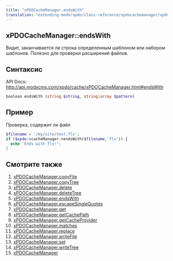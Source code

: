 ```yaml
---
title: "xPDOCacheManager.endsWith"
translation: "extending-modx/xpdo/class-reference/xpdocachemanager/xpdocachemanager.endswith"
---
```


## xPDOCacheManager::endsWith

Видит, заканчивается ли строка определенным шаблоном или набором шаблонов. Полезно для проверки расширений файлов.

## Синтаксис

API Docs: <http://api.modxcms.com/xpdo/cache/xPDOCacheManager.html#endsWith>

```php
boolean endsWith (string $string, string|array $pattern)
```

## Пример

Проверка, содержит ли файл

```php
$filename = '/my/site/test.flv';
if ($xpdo->cacheManager->endsWith($filename,'flv')) {
  echo 'Ends with flv!";
}
```

## Смотрите также

1. [xPDOCacheManager.copyFile](extending-modx/xpdo/class-reference/xpdocachemanager/xpdocachemanager.copyfile)
2. [xPDOCacheManager.copyTree](extending-modx/xpdo/class-reference/xpdocachemanager/xpdocachemanager.copytree)
3. [xPDOCacheManager.delete](extending-modx/xpdo/class-reference/xpdocachemanager/xpdocachemanager.delete)
4. [xPDOCacheManager.deleteTree](extending-modx/xpdo/class-reference/xpdocachemanager/xpdocachemanager.deletetree)
5. [xPDOCacheManager.endsWith](extending-modx/xpdo/class-reference/xpdocachemanager/xpdocachemanager.endswith)
6. [xPDOCacheManager.escapeSingleQuotes](extending-modx/xpdo/class-reference/xpdocachemanager/xpdocachemanager.escapesinglequotes)
7. [xPDOCacheManager.get](extending-modx/xpdo/class-reference/xpdocachemanager/xpdocachemanager.get)
8. [xPDOCacheManager.getCachePath](extending-modx/xpdo/class-reference/xpdocachemanager/xpdocachemanager.getcachepath)
9. [xPDOCacheManager.getCacheProvider](extending-modx/xpdo/class-reference/xpdocachemanager/xpdocachemanager.getcacheprovider)
10. [xPDOCacheManager.matches](extending-modx/xpdo/class-reference/xpdocachemanager/xpdocachemanager.matches)
11. [xPDOCacheManager.replace](extending-modx/xpdo/class-reference/xpdocachemanager/xpdocachemanager.replace)
12. [xPDOCacheManager.writeFile](extending-modx/xpdo/class-reference/xpdocachemanager/xpdocachemanager.writefile)
13. [xPDOCacheManager.set](extending-modx/xpdo/class-reference/xpdocachemanager/xpdocachemanager.set)
14. [xPDOCacheManager.writeTree](extending-modx/xpdo/class-reference/xpdocachemanager/xpdocachemanager.writetree)
15. [xPDOCacheManager](extending-modx/xpdo/class-reference/xpdocachemanager "xPDOCacheManager")
